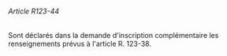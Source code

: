 ###### Article R123-44

Sont déclarés dans la demande d'inscription complémentaire les renseignements prévus à l'article R. 123-38.

